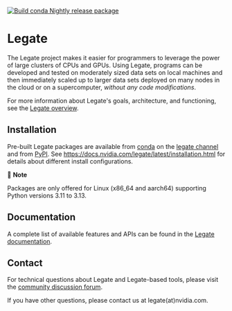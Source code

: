 <!--
SPDX-FileCopyrightText: Copyright (c) 2021-2025 NVIDIA CORPORATION & AFFILIATES. All rights reserved.
SPDX-License-Identifier: Apache-2.0
-->

[![Build conda Nightly release package](https://github.com/nv-legate/legate.internal/actions/workflows/ci-gh-nightly-release.yml/badge.svg?event=schedule)](https://github.com/nv-legate/legate.internal/actions/workflows/ci-gh-nightly-release.yml)

# Legate

The Legate project makes it easier for programmers to leverage the
power of large clusters of CPUs and GPUs. Using Legate, programs can be
developed and tested on moderately sized data sets on local machines and
then immediately scaled up to larger data sets deployed on many nodes in
the cloud or on a supercomputer, *without any code modifications*.

For more information about Legate's goals, architecture, and functioning,
see the [Legate overview](https://docs.nvidia.com/legate/latest/overview.html).

## Installation

Pre-built Legate packages are available from
[conda](https://docs.conda.io/projects/conda/en/latest/index.html) on the
[legate channel](https://anaconda.org/legate/legate) and from
[PyPI](https://pypi.org/project/legate/). See
https://docs.nvidia.com/legate/latest/installation.html for details about
different install configurations.

📌 **Note**

Packages are only offered for Linux (x86_64 and aarch64) supporting Python
versions 3.11 to 3.13.

## Documentation

A complete list of available features and APIs can be found in the [Legate
documentation](https://docs.nvidia.com/legate/latest/).

## Contact

For technical questions about Legate and Legate-based tools, please visit the
[community discussion forum](https://github.com/nv-legate/discussion).

If you have other questions, please contact us at legate(at)nvidia.com.

